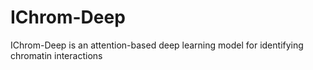 # IChrom-Deep
IChrom-Deep is an attention-based deep learning model for identifying chromatin interactions
